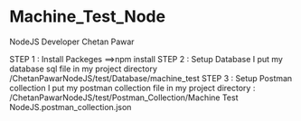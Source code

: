 # Machine_Test_Node
NodeJS Developer Chetan Pawar

STEP 1 : Install Packeges ==>npm install 
STEP 2 : Setup Database I put my database sql file in my project directory /ChetanPawarNodeJS/test/Database/machine_test
STEP 3 : Setup Postman collection I put my postman collection file in my project directory :
/ChetanPawarNodeJS/test/Postman_Collection/Machine Test NodeJS.postman_collection.json
